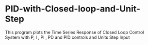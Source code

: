 # PID-with-Closed-loop-and-Unit-Step
This program plots the Time Series Response of Closed Loop Control System with P, I , PI , PD and PID controls and Units Step Input
